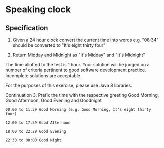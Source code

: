 Speaking clock
==============

Specification
-------------
1. Given a 24 hour clock convert the current time into words
	e.g. "08:34" should be converted to "It's eight thirty four"

2. Return Midday and Midnight as "It's Midday" and "It's Midnight"

The time allotted to the test is 1 hour. Your solution will be judged on a number of criteria pertinent to good
software development practice. Incomplete solutions are acceptable.

For the purposes of this exercise, please use Java 8 libraries.

Continuation
3. Prefix the time with the respective greeting Good Morning, Good Afternoon, Good Evening and Goodnight


    00:00 to 11:59 Good Morning (e.g. Good Morning, It's eight thirty four)
    
    12:00 to 17:59 Good Afternoon
    
    18:00 to 22:29 Good Evening
    
    22:30 to 00:00 Good Night